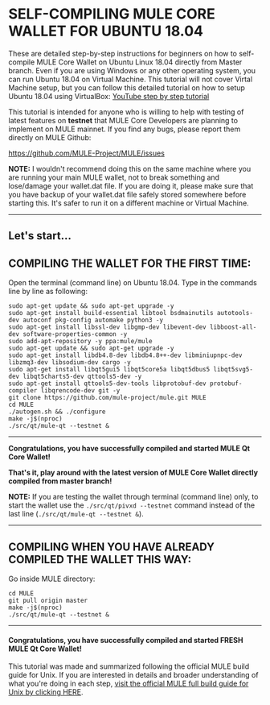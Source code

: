   # SELF-COMPILING MULE CORE WALLET FOR UBUNTU 18.04

  These are detailed step-by-step instructions for beginners on how to self-compile MULE Core Wallet on Ubuntu Linux 18.04 directly from Master branch. Even if you are using Windows or any other operating system, you can run Ubuntu 18.04 on Virtual Machine. This tutorial will not cover Virtal Machine setup, but you can follow this detailed tutorial on how to setup Ubuntu 18.04 using VirtualBox:
  [YouTube step by step tutorial](https://www.youtube.com/watch?v=QbmRXJJKsvs)

  This tutorial is intended for anyone who is willing to help with testing of latest features on **testnet** that MULE Core Developers are planning to implement on MULE mainnet. If you find any bugs, please report them directly on MULE Github:

  https://github.com/MULE-Project/MULE/issues

  **NOTE:** I wouldn't recommend doing this on the same machine where you are running your main MULE wallet, not to break something and lose/damage your wallet.dat file. If you are doing it, please make sure that you have backup of your wallet.dat file safely stored somewhere before starting this. It's safer to run it on a different machine or Virtual Machine.

  ---------------------------------------------------------

  ## Let's start...

  ## COMPILING THE WALLET FOR THE FIRST TIME:

  Open the terminal (command line) on Ubuntu 18.04. Type in the commands line by line as following:

  ```
  sudo apt-get update && sudo apt-get upgrade -y
  sudo apt-get install build-essential libtool bsdmainutils autotools-dev autoconf pkg-config automake python3 -y
  sudo apt-get install libssl-dev libgmp-dev libevent-dev libboost-all-dev software-properties-common -y
  sudo add-apt-repository -y ppa:mule/mule
  sudo apt-get update && sudo apt-get upgrade -y
  sudo apt-get install libdb4.8-dev libdb4.8++-dev libminiupnpc-dev libzmq3-dev libsodium-dev cargo -y
  sudo apt-get install libqt5gui5 libqt5core5a libqt5dbus5 libqt5svg5-dev libqt5charts5-dev qttools5-dev -y
  sudo apt-get install qttools5-dev-tools libprotobuf-dev protobuf-compiler libqrencode-dev git -y
  git clone https://github.com/mule-project/mule.git MULE
  cd MULE
  ./autogen.sh && ./configure
  make -j$(nproc)
  ./src/qt/mule-qt --testnet &
  ```
  --------------------------------------------

  **Congratulations, you have successfully compiled and started MULE Qt Core Wallet!**

  **That's it, play around with the latest version of MULE Core Wallet directly compiled from master branch!**

  **NOTE:** If you are testing the wallet through terminal (command line) only, to start the wallet use the `./src/qt/pivxd --testnet` command instead of the last line (`./src/qt/mule-qt --testnet &`).

  ---------------------------------------------

  ## COMPILING WHEN YOU HAVE ALREADY COMPILED THE WALLET THIS WAY:

  Go inside MULE directory:
  ```
  cd MULE
  git pull origin master
  make -j$(nproc)
  ./src/qt/mule-qt --testnet &
  ```
  ---------------------------------------------

  #### **Congratulations, you have successfully compiled and started FRESH MULE Qt Core Wallet!**

  This tutorial was made and summarized following the official MULE build guide for Unix. If you are interested in details and broader understanding of what you're doing in each step, [visit the official MULE full build guide for Unix by clicking HERE](https://github.com/MULE-Project/MULE/blob/master/doc/build-unix.md).
